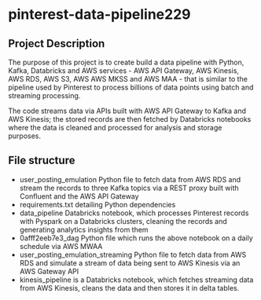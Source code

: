 # pinterest-data-pipeline229

## Project Description

The purpose of this project is to create build a data pipeline with Python, Kafka, Databricks and AWS services - AWS API Gateway, AWS Kinesis, AWS RDS, AWS S3, AWS AWS MKSS and AWS MAA - that is similar to the pipeline used by Pinterest to process billions of data points using batch and streaming processing.

The code streams data via APIs built with AWS API Gateway to Kafka and AWS Kinesis; the stored records are then fetched by Databricks notebooks where the data is cleaned and processed for analysis and storage purposes. 

## File structure

- user_posting_emulation Python file to fetch data from AWS RDS and stream the records to three Kafka topics via a REST proxy built with Confluent and the AWS API Gateway
- requirements.txt detailing Python dependencies
- data_pipeline Databricks notebook, which processes Pinterest records with Pyspark on a Databricks clusters, cleaning the records and generating analytics insights from them
- 0afff2eeb7e3_dag Python file which runs the above notebook on a daily schedule via AWS MWAA
- user_posting_emulation_streaming Python file to fetch data from AWS RDS and simulate a stream of data being sent to AWS Kinesis via an AWS Gateway API
- kinesis_pipeline is a  Databricks notebook, which fetches streaming data from AWS Kinesis, cleans the data and then stores it in delta tables. 